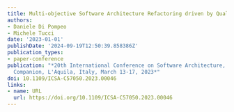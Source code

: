```yaml
---
title: Multi-objective Software Architecture Refactoring driven by Quality Attributes
authors:
- Daniele Di Pompeo
- Michele Tucci
date: '2023-01-01'
publishDate: '2024-09-19T12:50:39.858386Z'
publication_types:
- paper-conference
publication: "*20th International Conference on Software Architecture, ICSA 2023 -
  Companion, L'Aquila, Italy, March 13-17, 2023*"
doi: 10.1109/ICSA-C57050.2023.00046
links:
- name: URL
  url: https://doi.org/10.1109/ICSA-C57050.2023.00046
---
```

